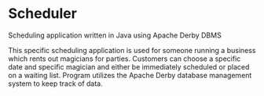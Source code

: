 Scheduler
=========

Scheduling application written in Java using Apache Derby DBMS

This specific scheduling application is used for someone running a business which rents out magicians for parties. Customers can choose a specific date and specific magician and either be immediately scheduled or placed on a waiting list. Program utilizes the Apache Derby database management system to keep track of data.
